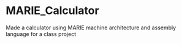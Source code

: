 # MARIE_Calculator
Made a calculator using MARIE machine architecture and assembly language for a class project
